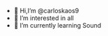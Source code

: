 - 👋 Hi,I’m @carloskaos9
- 👀 I’m interested in all
- 🌱 I’m currently learning Sound

<!---
carloskaos9/carloskaos9 is a ✨ special ✨ repository because its `README.md` (this file) appears on your GitHub profile.
You can click the Preview link to take a look at your changes.
--->
